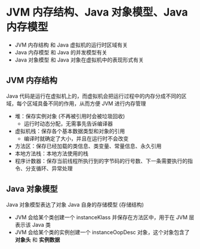 # JVM 内存结构、Java 对象模型、Java 内存模型

- JVM 内存结构 和 Java 虚拟机的运行时区域有关
- Java 内存模型 和 Java 的并发模型有关
- Java 对象模型 和 Java 对象在虚拟机中的表现形式有关

## JVM 内存结构

Java 代码是运行在虚拟机上的，而虚拟机会把运行过程中的内存分成不同的区域，每个区域具备不同的作用，从而方便 JVM 进行内存管理

- 堆：保存实例对象 (不再被引用时会被垃圾回收)
  - 运行时动态分配，无需事先告诉编译器
- 虚拟机栈：保存各个基本数据类型和对象的引用
  - 编译时就确定了大小，并且在运行时不会改变
- 方法区：保存已经加载的类信息、类变量、常量信息、永久引用
- 本地方法栈：本地方法使用的栈
- 程序计数器：保存当前线程所执行到的字节码的行号数、下一条需要执行的指令、分支循环、异常处理

## Java 对象模型

Java 对象模型表达了对象 Java 自身的存储模型 (存储结构)

- JVM 会给某个类创建一个 instanceKlass 并保存在方法区中，用于在 JVM 层表示该 Java 类
- JVM 会给某个类的实例创建一个 instanceOopDesc 对象，这个对象包含了 **对象头** 和 **实例数据**
